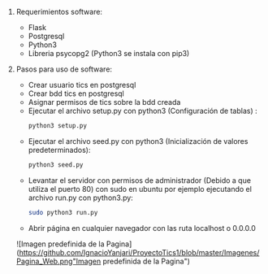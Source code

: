 1. Requerimientos software:

	- Flask
	- Postgresql 
	- Python3
	- Libreria psycopg2 (Python3 se instala con pip3)

2. Pasos para uso de software: 
	
	- Crear usuario tics en postgresql
	- Crear bdd tics en postgresql
	- Asignar permisos de tics sobre la bdd creada
	- Ejecutar el archivo setup.py con python3 (Configuración de tablas) :
		```bash
		python3 setup.py
		```		
	- Ejecutar el archivo seed.py con python3 (Inicialización de valores predeterminados):
		```bash
		python3 seed.py
		```		
	- Levantar el servidor con permisos de administrador (Debido a que utiliza el puerto 80)  con sudo en ubuntu por ejemplo ejecutando el archivo run.py con python3.py:
		```bash
		sudo python3 run.py
		```		
	- Abrir página en cualquier navegador con las ruta localhost o 0.0.0.0
	
	![Imagen predefinida de la Pagina](https://github.com/IgnacioYanjari/ProyectoTics1/blob/master/Imagenes/Pagina_Web.png"Imagen predefinida de la Pagina")
	
